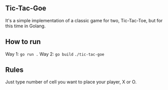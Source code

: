 Tic-Tac-Goe
---------------
It's a simple implementation of a classic game for two, Tic-Tac-Toe, but for this time in Golang.

How to run
------------
Way 1:
```go run .```
Way 2:
```go build```
```./tic-tac-goe```

Rules
-----------
Just type number of cell you want to place your player, X or O.